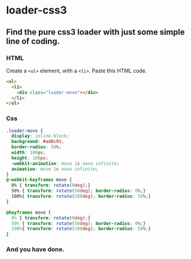 # loader-css3
## Find the pure css3 loader with just some simple line of coding.

### HTML

Create a `<ul>` element, with a `<li>`. Paste this HTML code.

```html
<ul>
  <li>
    <div class="loader-move"></div>
  </li>
</ul>
```



### Css
```css
.loader-move {
  display: inline-block;
  background: #ad0c91;
  border-radius: 50%;  
  width: 100px;
  height: 100px;
  -webkit-animation: move 1s ease infinite;
  animation: move 1s ease infinite;
}
@-webkit-keyframes move {
  0% { transform: rotate(0deg);}
  50% { transform: rotate(50deg); border-radius: 0%;}
  100%{ transform: rotate(100deg); border-radius: 50%;}
}

@keyframes move {
  0% { transform: rotate(0deg);}
  50% { transform: rotate(50deg); border-radius: 0%;}
  100%{ transform: rotate(100deg); border-radius: 50%;}
}

```

### And you have done.
